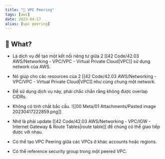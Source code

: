 ```yaml
---
title: "🌱 VPC Peering"
tags: [aws]
date: 2023-04-17
alias: [vpc peering]
---
```


## 🌿 What?
- Là dịch vụ để tạo một kết nối riêng tư giữa 2 [[42 Code/42.03 AWS/Networking - VPC/VPC - Virtual Private Cloud|VPC]] sử dụng network của AWS.
- Nó giúp cho các resources của 2 [[42 Code/42.03 AWS/Networking - VPC/VPC - Virtual Private Cloud|VPC]] như cùng chung một network.
- Để sử dụng dịch vụ này, phải chắc chắn rằng không được overlap CIDRs.
- Không có tính chất bắc cầu.
![[00 Meta/01 Attachments/Pasted image 20230417222859.png]]
- Nhớ là phải update [[42 Code/42.03 AWS/Networking - VPC/IGW - Internet Gateway & Route Tables|route table]] để chúng có thể giao tiếp được với nhau.

- Có thể tạo VPC Peering giữa các VPCs ở khác accounts hoặc regions.
- Có thể reference security group trong một peered VPC. 

